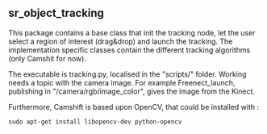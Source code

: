 ## sr_object_tracking

This package contains a base class that init the tracking node, let the user select a region of interest (drag&drop) and launch the tracking. The implementation specific classes contain the different tracking algorithms (only Camshit for now).

The executable is tracking.py, localised in the "scripts/" folder. Working needs a topic with the camera image. For example Freenect_launch, publishing in "/camera/rgb/image_color", gives the image from the Kinect.

Furthermore, Camshift is based upon OpenCV, that could be installed with :

`sudo apt-get install libopencv-dev python-opencv`

